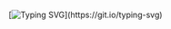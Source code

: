 <br>
<br>
<br>

[![Typing SVG](https://readme-typing-svg.herokuapp.com/?color=b400d1size=35&center=true&vCenter=true&width=1000&lines=Hello+World!+👾;)](https://git.io/typing-svg)

<br>
<br>
<br>


